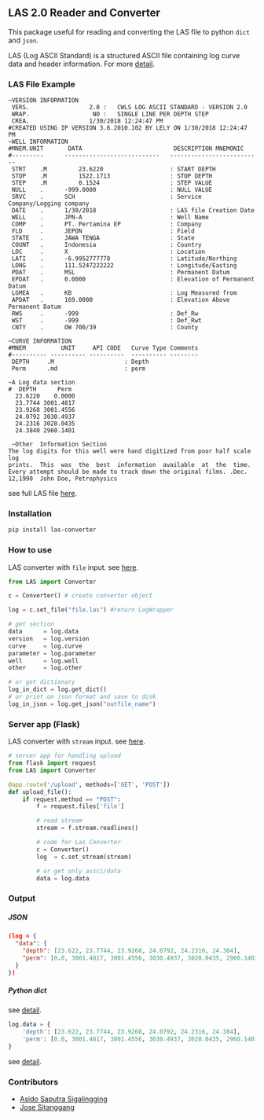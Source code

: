 ## LAS 2.0 Reader and Converter

This package useful for reading and converting the LAS file to python `dict` and `json`.

LAS (Log ASCII Standard) is a structured ASCII file containing log curve data and header information. For more [detail](http://www.cwls.org/wp-content/uploads/2017/02/Las2_Update_Feb2017.pdf).

### LAS File Example

```
~VERSION INFORMATION
 VERS.                 2.0 :   CWLS LOG ASCII STANDARD - VERSION 2.0
 WRAP.                  NO :   SINGLE LINE PER DEPTH STEP
 CREA.                 1/30/2018 12:24:47 PM
#CREATED USING IP VERSION 3.6.2010.102 BY LELY ON 1/30/2018 12:24:47 PM
~WELL INFORMATION
#MNEM.UNIT       DATA                          DESCRIPTION MNEMONIC
#---------      ---------------------------   --------------------------
 STRT    .M         23.6220                   : START DEPTH
 STOP    .M         1522.1713                 : STOP DEPTH
 STEP    .M         0.1524                    : STEP VALUE
 NULL    .      -999.0000                     : NULL VALUE
 SRVC    .      SCH                           : Service Company/Logging company
 DATE    .      1/30/2018                     : LAS file Creation Date
 WELL    .      JPN-A                         : Well Name
 COMP    .      PT. Pertamina EP              : Company
 FLD     .      JEPON                         : Field
 STATE   .      JAWA TENGA                    : State
 COUNT   .      Indonesia                     : Country
 LOC     .      X                             : Location
 LATI    .      -6.9952777778                 : Latitude/Northing
 LONG    .      111.5247222222                : Longitude/Easting
 PDAT    .      MSL                           : Permanent Datum
 EPDAT   .      0.0000                        : Elevation of Permanent Datum
 LGMEA   .      KB                            : Log Measured from
 APDAT   .      169.0000                      : Elevation Above Permanent Datum
 RWS     .      -999                          : Def_Rw
 WST     .      -999                          : Def_Rwt
 CNTY    .      OW 700/39                     : County

~CURVE INFORMATION
#MNEM          UNIT     API CODE   Curve Type Comments
#---------- ---------- ----------  ---------- --------
 DEPTH     .M                    : Depth
 Perm      .md                   : perm

~A Log data section
#  DEPTH      Perm
  23.6220    0.0000
  23.7744 3001.4817
  23.9268 3001.4556
  24.0792 3030.4937
  24.2316 3028.0435
  24.3840 2960.1401

 ~Other  Information Section
The log digits for this well were hand digitized from poor half scale log
prints.  This  was  the  best  information  available  at  the  time.  Every attempt should be made to track down the original films. .Dec. 12,1990  John Doe, Petrophysics

```

see full LAS file [here](https://github.com/josestnggng/Las-converter/blob/master/files/sample3.las).

### Installation

```bash
pip install las-converter
```

### How to use

LAS converter with `file` input. see [here](https://github.com/josestnggng/Las-converter/blob/master/files).

```py
from LAS import Converter

c = Converter() # create converter object

log = c.set_file("file.las") #return LogWrapper

# get section
data      = log.data
version   = log.version
curve     = log.curve
parameter = log.parameter
well      = log.well
other     = log.other

# or get dictionary
log_in_dict = log.get_dict()
# or print on json format and save to disk
log_in_json = log.get_json("outfile_name")
```

### Server app (Flask)

LAS converter with `stream` input. see [here](https://github.com/josestnggng/Las-converter/blob/master/test/expected.py).

```py
# server app for handling upload
from flask import request
from LAS import Converter

@app.route('/upload', methods=['GET', 'POST'])
def upload_file():
    if request.method == "POST":
        f = request.files['file']

        # read stream
        stream = f.stream.readlines()

        # code for Las Converter
        c = Converter()
        log  = c.set_stream(stream)

        # or get only assci/data
        data = log.data
```

### Output

##### JSON

```json
(log = {
  "data": {
    "depth": [23.622, 23.7744, 23.9268, 24.0792, 24.2316, 24.384],
    "perm": [0.0, 3001.4817, 3001.4556, 3030.4937, 3028.0435, 2960.1401]
  }
})
```

##### Python dict

see [detail](https://github.com/josestnggng/Las-converter/blob/master/outfile.json).

```py
log.data = {
    'depth': [23.622, 23.7744, 23.9268, 24.0792, 24.2316, 24.384],
    'perm': [0.0, 3001.4817, 3001.4556, 3030.4937, 3028.0435, 2960.1401]
}
```

see [detail](https://github.com/josestnggng/Las-converter/blob/master/test/expected.py).

### Contributors

- [Asido Saputra Sigalingging](https://github.com/asidosaputra)
- [Jose Sitanggang](https://github.com/josestnggng)

